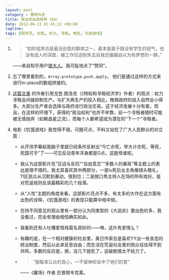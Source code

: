 ```yaml
---
layout: post
category : 儒林外史
title: 屌丝的自我修养（64）
date: 2012-06-23 01:45:22 +08:00
tagline:
tags: [程序员, 创意, 权力, 寻租, 电影, 饥饿游戏]
---
```



1.
    > “初阶程序员是最没创意的群体之一，基本是属于既没有学生的锐气，也没有成人的深度，被工作压迫到失去自我还偏偏自以为有梦想的一群。”

    ——来自知乎用户[狼大人][1]。我可耻地点了“赞同”。

2. 忘了哪里看到的，`Array.prototype.push.apply`， 他们是通过这样的方式来进行in-place的数组拼接的。

3. [这篇文章][2] 的作者引用戈登.图洛克（《特权和寻租经济学》作者）的观点：权力寻租会间接抑制生产。与扩大再生产的投入相比，贿赂政府的投入自然会小得多。大部分生产者会选择与政府进行政治交易。这于经济发展十分有害。而且，在这样的环境下，获得的“政治权利”也并不牢靠，前一个寻租者随时可能被无情抛弃（如赖昌星之流），而每个人都希望成为潜在的“下一个”寻租者。

4. 电影《饥饿游戏》我觉得不错，可圈可点，不料又站在了广大人民群众的对立面：

    * 从开场字幕起我脑子里就已经条件反射出“今亡亦死，举大计亦死，等死，死国可乎”了——可见反动青年浑身都是G点，这能怪谁呢。

    * 我认为这部影片在“压迫与反抗”“自由意志”“多数人的暴政”等主题上的表达是很不错的，我尤其喜欢其中两部分，一是lu死后女主角像镜头敬礼，11区民众从沉默到暴动，很到位；二是脱口秀主持人在场的所有戏份，是对荒诞规则反讽最精彩的几个段落。

    * 从“人性”主题的角度来看，这部影片亮点不多，有太多的大作在这方面有出色的诠释，《饥饿游戏》的表现只能算中规中矩。

    * 在持不同意见的观众里有一部分认为同类型的《大逃杀》要出色的多，我没看过，完全有理由相信确实如此。

    * 我看到还有人吐槽爱情戏莫名其妙的——咦，这片有爱情么？

    * 有趣的是，在一个相对健康的社会里，美日作家总是喜欢YY出一些变态的统治制度，然后以此来反思自由；而生活在荒诞社会里的观众往往得不到共鸣，多数的反应是，擦，没几下就死了，这破剧情太不给力了。

    * 
        > "我瞄准公众的良心，一不留神却击中了他们的胃" 
        
        ——《屠场》作者 厄普顿辛克莱。

[1]: http://www.zhihu.com/people/ryan_gao "狼大人"
[2]: http://read.douban.com/reader/ebook/220919/page/27/ 

